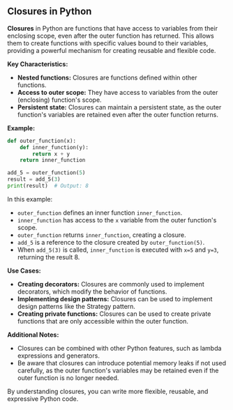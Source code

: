 ## Closures in Python

**Closures** in Python are functions that have access to variables from their enclosing scope, even after the outer function has returned. This allows them to create functions with specific values bound to their variables, providing a powerful mechanism for creating reusable and flexible code.

**Key Characteristics:**

- **Nested functions:** Closures are functions defined within other functions.
- **Access to outer scope:** They have access to variables from the outer (enclosing) function's scope.
- **Persistent state:** Closures can maintain a persistent state, as the outer function's variables are retained even after the outer function returns.

**Example:**

```python
def outer_function(x):
    def inner_function(y):
        return x + y
    return inner_function

add_5 = outer_function(5)
result = add_5(3)
print(result)  # Output: 8
```

In this example:

- `outer_function` defines an inner function `inner_function`.
- `inner_function` has access to the `x` variable from the outer function's scope.
- `outer_function` returns `inner_function`, creating a closure.
- `add_5` is a reference to the closure created by `outer_function(5)`.
- When `add_5(3)` is called, `inner_function` is executed with `x=5` and `y=3`, returning the result 8.

**Use Cases:**

- **Creating decorators:** Closures are commonly used to implement decorators, which modify the behavior of functions.
- **Implementing design patterns:** Closures can be used to implement design patterns like the Strategy pattern.
- **Creating private functions:** Closures can be used to create private functions that are only accessible within the outer function.

**Additional Notes:**

- Closures can be combined with other Python features, such as lambda expressions and generators.
- Be aware that closures can introduce potential memory leaks if not used carefully, as the outer function's variables may be retained even if the outer function is no longer needed.

By understanding closures, you can write more flexible, reusable, and expressive Python code.
